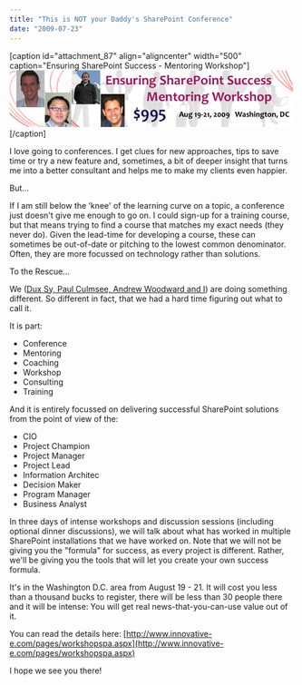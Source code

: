 ```yaml
---
title: "This is NOT your Daddy's SharePoint Conference"
date: "2009-07-23"
---
```


\[caption id="attachment\_87" align="aligncenter" width="500" caption="Ensuring SharePoint Success - Mentoring Workshop"\][![Ensuring SharePoint Success - Mentoring Workshop](images/sharepointsuccessworkshop.jpg)](http://www.innovative-e.com/pages/workshopspa.aspx)\[/caption\]

I love going to conferences. I get clues for new approaches, tips to save time or try a new feature and, sometimes, a bit of deeper insight that turns me into a better consultant and helps me to make my clients even happier.

But...

If I am still below the ‘knee' of the learning curve on a topic, a conference just doesn't give me enough to go on. I could sign-up for a training course, but that means trying to find a course that matches my exact needs (they never do). Given the lead-time for developing a course, these can sometimes be out-of-date or pitching to the lowest common denominator. Often, they are more focussed on technology rather than solutions.

To the Rescue...

We ([Dux Sy, Paul Culmsee, Andrew Woodward and I](http://www.innovative-e.com/pages/mentors.aspx)) are doing something different. So different in fact, that we had a hard time figuring out what to call it.

It is part:

- Conference
- Mentoring
- Coaching
- Workshop
- Consulting
- Training

And it is entirely focussed on delivering successful SharePoint solutions from the point of view of the:

- CIO
- Project Champion
- Project Manager
- Project Lead
- Information Architec
- Decision Maker
- Program Manager
- Business Analyst

In three days of intense workshops and discussion sessions (including optional dinner discussions), we will talk about what has worked in multiple SharePoint installations that we have worked on. Note that we will not be giving you the "formula" for success, as every project is different. Rather, we'll be giving you the tools that will let you create your own success formula.

It's in the Washington D.C. area from August 19 - 21. It will cost you less than a thousand bucks to register, there will be less than 30 people there and it will be intense: You will get real news-that-you-can-use value out of it.

You can read the details here: [http://www.innovative-e.com/pages/workshopspa.aspx](http://www.innovative-e.com/pages/workshopspa.aspx)

I hope we see you there!
